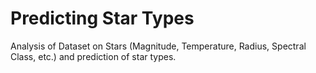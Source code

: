 # Predicting Star Types
Analysis of Dataset on Stars (Magnitude, Temperature, Radius, Spectral Class, etc.) and prediction of star types.
